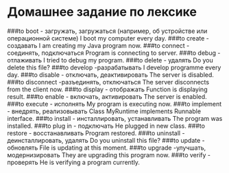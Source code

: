 # Домашнее задание по лексике

###to boot - загружать, загружаться (например, об устройстве или операционной системе)
I boot my computer every day.
###to create - создавать
I am creating my Java program now.
###to connect - соединять, подключаться
Program is connecting to server.
###to debug - отлаживать
I tried to debug my program.
###to delete - удалять
Do you delete this file?
###to develop -разрабатывать
I develop programme every day.
###to disable - отключать, деактивировать
The server is disabled.
###to disconnect -разъединять, отключаться
The server disconnects from the client now.
###to display - отображать
Function is displaying result.
###to enable - включать, активировать
The server is enabled.
###to execute - исполнять
My program is executing now.
###to implement - внедрять, реализовывать
Class MyRuntime implements Runnable interface.
###to install - инсталлировать, устанавливать
The program was installed.
###to plug in - подключать
He plugged in new class.
###to restore - восстанавливать
Program restored.
###to uninstall - деинсталлировать, удалять
Do you uninstall this file?
###to update - обновлять
File is updating at this moment.
###to upgrade -улучшать, модернизировать
They are upgrading this program now.
###to verify - проверять
He is verifying a program currently.